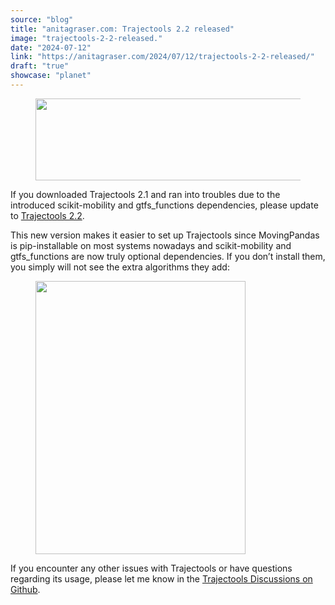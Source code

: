```yaml
---
source: "blog"
title: "anitagraser.com: Trajectools 2.2 released"
image: "trajectools-2-2-released."
date: "2024-07-12"
link: "https://anitagraser.com/2024/07/12/trajectools-2-2-released/"
draft: "true"
showcase: "planet"
---
```


<figure class="wp-block-image size-large"><img alt="" class="wp-image-9007" height="131" src="https://anitagraser.com/wp-content/uploads/2024/05/trajectools2.png?w=545" tabindex="0" width="545" /></figure>



<p>If you downloaded Trajectools 2.1 and ran into troubles due to the introduced scikit-mobility and gtfs_functions dependencies, please update to <a href="https://plugins.qgis.org/plugins/processing_trajectory/#plugin-versions">Trajectools 2.2</a>.</p>



<p>This new version makes it easier to set up Trajectools since MovingPandas is pip-installable on most systems nowadays and scikit-mobility and gtfs_functions are now truly optional dependencies. If you don&#8217;t install them, you simply will not see the extra algorithms they add:</p>



<figure class="wp-block-image size-large"><img alt="" class="wp-image-9109" height="437" src="https://anitagraser.com/wp-content/uploads/2024/07/image-15.png?w=336" tabindex="0" width="336" /></figure>



<p>If you encounter any other issues with Trajectools or have questions regarding its usage, please let me know in the <a href="https://github.com/movingpandas/qgis-processing-trajectory/discussions">Trajectools Discussions on Github</a>.</p>
